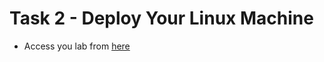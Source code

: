 # Task 2 - Deploy Your Linux Machine

- Access you lab from [here](https://tryhackme.com/room/linuxfundamentalspart3)

